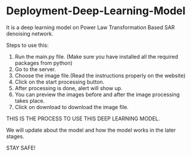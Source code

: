 # Deployment-Deep-Learning-Model
It is a deep learning model on Power Law Transformation Based SAR denoising network.

Steps to use this:
1. Run the main.py file. (Make sure you have installed all the required packages from python)
2. Go to the server.
3. Choose the image file.(Read the instructions properly on the website)
4. Click on the start processing button.
5. After processing is done, alert will show up.
6. You can preview the images before and after the image processing takes place.
7. Click on download to download the image file.

THIS IS THE PROCESS TO USE THIS DEEP LEARNING MODEL.

We will update about the model and how the model works in the later stages. 

STAY SAFE!
